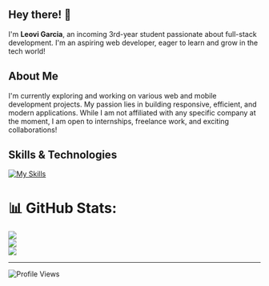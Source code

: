 ## Hey there! 👋

I'm **Leovi Garcia**, an incoming 3rd-year student passionate about full-stack development. I'm an aspiring web developer, eager to learn and grow in the tech world!

## About Me

I'm currently exploring and working on various web and mobile development projects. My passion lies in building responsive, efficient, and modern applications. While I am not affiliated with any specific company at the moment, I am open to internships, freelance work, and exciting collaborations!

## Skills & Technologies

[![My Skills](https://skillicons.dev/icons?i=html,css,js,ts,react,nextjs,tailwind,bootstrap,nodejs,express,mongodb,mysql,php,laravel,py,git,postman,vscode,firebase,supabase,figma,flutter,dart,arduino,tensorflow,androidstudio&perline=8)](https://skillicons.dev)



# 📊 GitHub Stats:
![](https://github-readme-stats.vercel.app/api?username=LeoDiD&theme=midnight-purple&hide_border=false&include_all_commits=false&count_private=false)<br/>
![](https://github-readme-streak-stats.herokuapp.com/?user=LeoDiD&theme=midnight-purple&hide_border=false)<br/>
![](https://github-readme-stats.vercel.app/api/top-langs/?username=LeoDiD&theme=midnight-purple&hide_border=false&include_all_commits=false&count_private=false&layout=compact)


---
<img src="https://komarev.com/ghpvc/?username=LeoDiD&label=Profile%20Views&color=0e75b6&style=flat" alt="Profile Views" />





